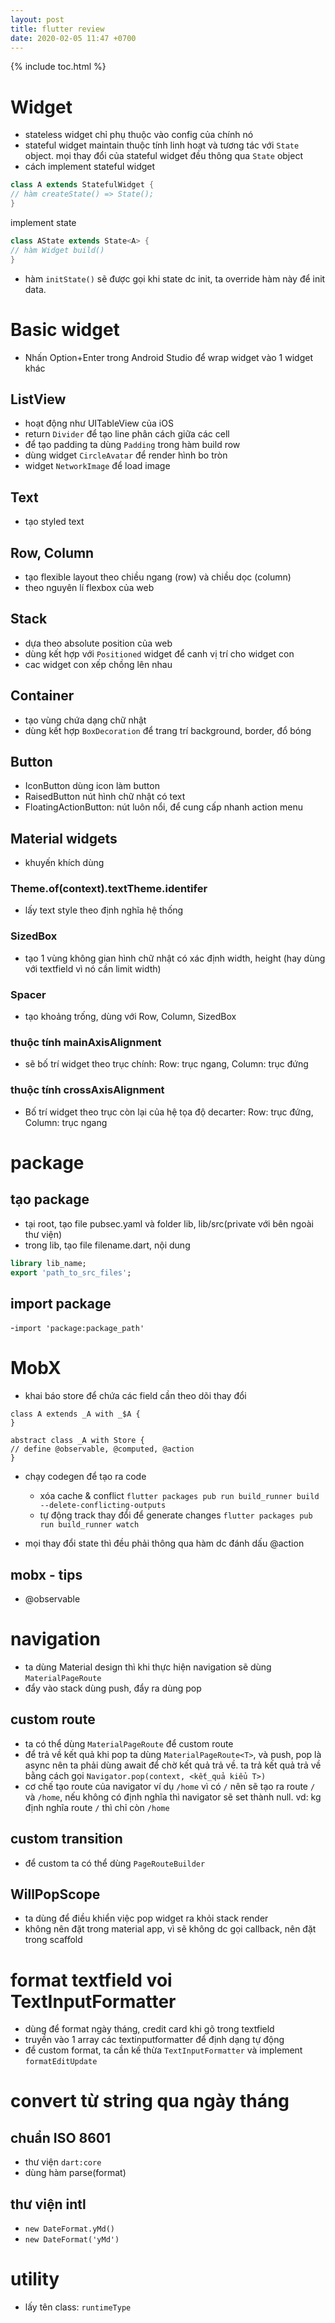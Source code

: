 ```yaml
---
layout: post
title: flutter review
date: 2020-02-05 11:47 +0700
---
```

{% include toc.html %}

# Widget
- stateless widget chỉ phụ thuộc vào config của chính nó 
- stateful widget maintain thuộc tính linh hoạt và tương tác với `State` object. mọi thay đổi của stateful widget đều thông qua `State` object
- cách implement stateful widget
```dart
class A extends StatefulWidget {
// hàm createState() => State();
}
```
implement state 
```dart
class AState extends State<A> {
// hàm Widget build()
}
```
- hàm `initState()` sẽ được gọi khi state dc init, ta override hàm này để init data.

# Basic widget 
- Nhấn Option+Enter trong Android Studio để wrap widget vào 1 widget khác

## ListView 
- hoạt động như UITableView của iOS
- return `Divider` để tạo line phân cách giữa các cell 
- để tạo padding ta dùng `Padding` trong hàm build row
- dùng widget `CircleAvatar` để render hình bo tròn 
- widget `NetworkImage` để load image 

## Text
- tạo styled text 

## Row, Column
- tạo flexible layout theo chiều ngang (row) và chiều dọc (column)
- theo nguyên lí flexbox của web 

## Stack 
- dựa theo absolute position của web 
- dùng kết hợp với `Positioned` widget để canh vị trí cho widget con 
- cac widget con xếp chồng lên nhau 

## Container 
- tạo vùng chứa dạng chữ nhật
- dùng kết hợp `BoxDecoration` để trang trí background, border, đổ bóng 

## Button
- IconButton dùng icon làm button 
- RaisedButton nút hình chữ nhật có text 
- FloatingActionButton: nút luôn nổi, để cung cấp nhanh action menu 

## Material widgets
- khuyến khích dùng 

### Theme.of(context).textTheme.identifer
- lấy text style theo định nghĩa hệ thống 

### SizedBox
- tạo 1 vùng không gian hình chữ nhật có xác định width, height (hay dùng với textfield vì nó cần limit width)
### Spacer
- tạo khoảng trống, dùng với Row, Column, SizedBox 
### thuộc tính mainAxisAlignment 
- sẽ bố trí widget theo trục chính: Row: trục ngang, Column: trục đứng 
### thuộc tính crossAxisAlignment
- Bố trí widget theo trục còn lại của hệ tọa độ decarter: Row: trục đứng, Column: trục ngang 
# package
## tạo package
- tại root, tạo file pubsec.yaml và folder lib, lib/src(private với bên ngoài thư viện)
- trong lib, tạo file filename.dart, nội dung
```dart
library lib_name;
export 'path_to_src_files';
```
## import package
-`import 'package:package_path'`


# MobX
- khai báo store để chứa các field cần theo dõi thay đổi 
```
class A extends _A with _$A {
}

abstract class _A with Store {
// define @observable, @computed, @action 
}
```
- chạy codegen để tạo ra code 
    - xóa cache & conflict
    `flutter packages pub run build_runner build --delete-conflicting-outputs`
    - tự động track thay đổi để generate changes 
    `flutter packages pub run build_runner watch`

- mọi thay đổi state thì đều phải thông qua hàm dc đánh dấu @action
## mobx - tips 
- @observable 

# navigation 
- ta dùng Material design thì khi thực hiện navigation sẽ dùng `MaterialPageRoute`
- đẩy vào stack dùng push, đẩy ra dùng pop
## custom route
- ta có thể dùng `MaterialPageRoute` để custom route 
- để trả về kết quả khi pop ta dùng `MaterialPageRoute<T>`, và push, pop là async nên ta phải dùng await để chờ kết quả trả về. ta trả kết quả trả về  bằng cách gọi `Navigator.pop(context, <kết_quả kiểu T>)`
- cơ chế tạo route của navigator
ví dụ `/home` vì có `/` nên sẽ tạo ra route `/` và `/home`, nếu không có định nghĩa thì navigator sẽ set thành null. vd: kg định nghĩa route `/` thì chỉ còn `/home`

## custom transition
- để custom ta có thể dùng `PageRouteBuilder`

## WillPopScope
- ta dùng để điều khiển việc pop widget ra khỏi stack render 
- không nên đặt trong material app, vì sẽ không dc gọi callback, nên đặt trong scaffold

# format textfield voi TextInputFormatter
- dùng để format ngày tháng, credit card khi gõ trong textfield 
- truyền vào 1 array các textinputformatter để định dạng tự động 
- để custom format, ta cần kế thừa `TextInputFormatter` và implement `formatEditUpdate`

# convert từ string qua ngày tháng 
## chuẩn ISO 8601 
- thư viện `dart:core`
- dùng hàm parse(format)

## thư viện intl 
- `new DateFormat.yMd()`
- `new DateFormat('yMd')`

# utility
- lấy tên class: `runtimeType`